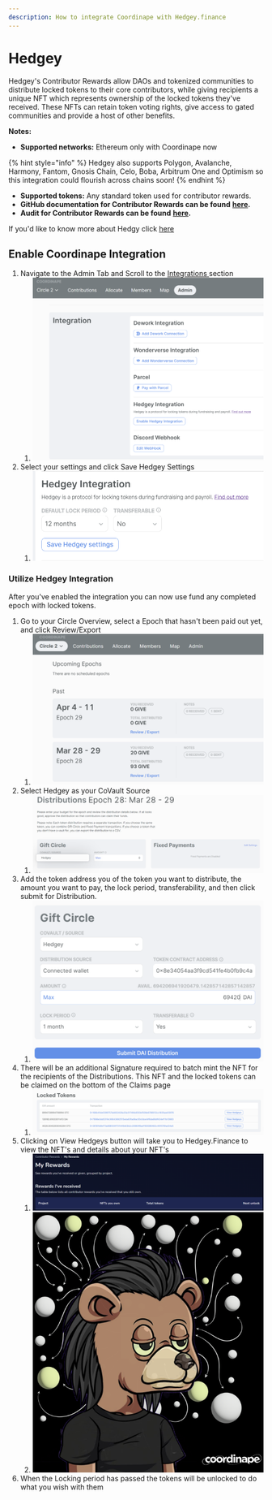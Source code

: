 ```yaml
---
description: How to integrate Coordinape with Hedgey.finance
---
```


# Hedgey

Hedgey's Contributor Rewards allow DAOs and tokenized communities to distribute locked tokens to their core contributors, while giving recipients a unique NFT which represents ownership of the locked tokens they've received. These NFTs can retain token voting rights, give access to gated communities and provide a host of other benefits.

**Notes:**

* **Supported networks:** Ethereum only with Coordinape now

{% hint style="info" %}
Hedgey also supports Polygon, Avalanche, Harmony, Fantom, Gnosis Chain, Celo, Boba, Arbitrum One and Optimism so this integration could flourish across chains soon!&#x20;
{% endhint %}

* **Supported tokens:** Any standard token used for contributor rewards.
* **GitHub documentation for Contributor Rewards can be found** [**here**](https://github.com/hedgey-finance/NFT\_OTC\_Core)**.**&#x20;
* **Audit for Contributor Rewards can be found** [**here**](https://github.com/hedgey-finance/NFT\_OTC\_Core/blob/main/audits/Hedgey\_31032022\_SCAudit\_Report\_2.pdf)**.**&#x20;

If you'd like to know more about Hedgy click [here](https://hedgey.finance)

## Enable Coordinape Integration

1. Navigate to the Admin Tab and Scroll to the [Integrations ](./)section
   1. ![](<../../.gitbook/assets/image (1) (5).png>)
2. Select your settings and click Save Hedgey Settings
   1. ![](<../../.gitbook/assets/image (15).png>)

### Utilize Hedgey Integration

After you've enabled the integration you can now use fund any completed epoch with locked tokens.&#x20;

1. Go to your Circle Overview, select a Epoch that hasn't been paid out yet, and click Review/Export
   1. ![](<../../.gitbook/assets/image (21).png>)
2. Select Hedgey as your CoVault Source
   1. ![](<../../.gitbook/assets/image (23).png>)
3. Add the token address you of the token you want to distribute, the amount you want to pay, the lock period, transferability, and then click submit for Distribution.
   1. ![](<../../.gitbook/assets/image (18).png>)
4. There will be an additional Signature required to batch mint the NFT for the recipients of the Distributions. This NFT and the locked tokens can be claimed on the bottom of the Claims page
   1. ![](<../../.gitbook/assets/image (22).png>)
5. Clicking on View Hedgeys button will take you to Hedgey.Finance to view the NFT's and details about your NFT's
   1. ![](<../../.gitbook/assets/image (16).png>)
   2. ![](<../../.gitbook/assets/image (8) (3).png>)
6. When the Locking period has passed the tokens will be unlocked to do what you wish with them

